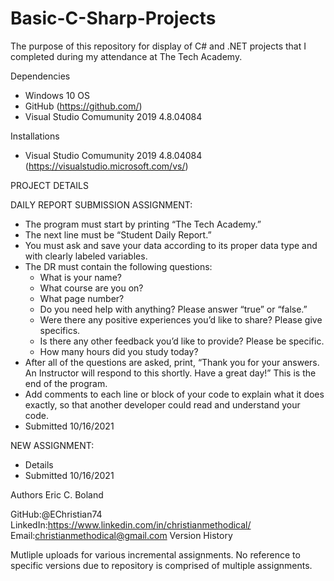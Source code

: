 # Basic-C-Sharp-Projects

The purpose of this repository for display of C# and .NET projects that I completed during my attendance at The Tech Academy.

Dependencies

* Windows 10 OS
* GitHub (https://github.com/)
* Visual Studio Comumunity 2019 4.8.04084


Installations

* Visual Studio Comumunity 2019 4.8.04084 (https://visualstudio.microsoft.com/vs/)

PROJECT DETAILS

DAILY REPORT SUBMISSION ASSIGNMENT:
* The program must start by printing “The Tech Academy.”
* The next line must be “Student Daily Report.”
* You must ask and save your data according to its proper data type and with clearly labeled variables.
* The DR must contain the following questions:
  - What is your name?
  - What course are you on?
  - What page number?
  - Do you need help with anything? Please answer “true” or “false.”
  - Were there any positive experiences you’d like to share? Please give specifics.
  - Is there any other feedback you’d like to provide? Please be specific.
  - How many hours did you study today?
* After all of the questions are asked, print, “Thank you for your answers. An Instructor will respond to this shortly. Have a great day!” This is the end of the program.
* Add comments to each line or block of your code to explain what it does exactly, so that another developer could read and understand your code. 
* Submitted 10/16/2021


NEW ASSIGNMENT:
* Details
* Submitted 10/16/2021








Authors Eric C. Boland

GitHub:@EChristian74
LinkedIn:https://www.linkedin.com/in/christianmethodical/
Email:christianmethodical@gmail.com
Version History

Mutliple uploads for various incremental assignments.
No reference to specific versions due to repository is comprised of multiple assignments.
